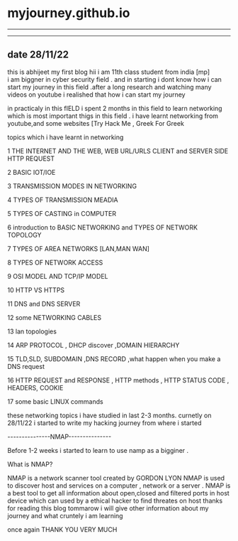 # myjourney.github.io

________________________________________________________________________________________________________________________________________________________________________________________________________________________________________________________________________________________________________________________________


------------------
 date 28/11/22 
------------------

this is abhijeet my first blog 
hii i am 11th class student from india [mp]  
i am biggner in cyber security field . and in starting i dont know how i can start my journey in this field .after a long research and watching many videos on youtube i realished that how i can start my journey

in practicaly in this fIELD i spent 2 months in this field to learn networking which is most important thigs in this field .
i have learnt networking from youtube,and some websites [Try Hack Me , Greek For Greek

topics which i have learnt in networking 

1 THE INTERNET AND THE WEB, WEB URL/URLS CLIENT and SERVER SIDE HTTP REQUEST

2 BASIC IOT/IOE

3 TRANSMISSION MODES IN NETWORKING 

4 TYPES OF TRANSMISSION MEADIA 

5 TYPES OF CASTING in COMPUTER 

6 introduction to BASIC NETWORKING and TYPES OF NETWORK TOPOLOGY

7 TYPES OF AREA NETWORKS  [LAN,MAN WAN]

8 TYPES OF NETWORK ACCESS

9 OSI MODEL AND TCP/IP MODEL 

10 HTTP VS HTTPS

11 DNS and DNS SERVER

12 some NETWORKING CABLES

13 lan topologies

14 ARP PROTOCOL , DHCP discover ,DOMAIN HIERARCHY

15 TLD,SLD, SUBDOMAIN ,DNS RECORD ,what happen when you make a DNS request

16 HTTP REQUEST and RESPONSE , HTTP methods , HTTP STATUS CODE , HEADERS, COOKIE 

17 some basic LINUX commands


these networking topics i have studied in last 2-3 months.  curnetly on 28/11/22 i started to write my hacking journey  from where i started 


---------------NMAP---------------


Before 1-2 weeks i started to learn to use namp as a bigginer .

What is NMAP?

NMAP is a network scanner tool created by GORDON LYON NMAP is used to discover host and services on a computer , network or a server . NMAP is a best tool to get all information about open,closed and filtered ports in host device which can used by a ethical hacker to find threates on host  thanks for reading this blog
tommarow i will give other information about my journey and what cruntely i am learning

once again THANK YOU VERY MUCH 

